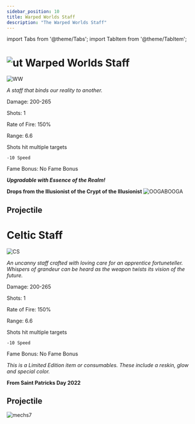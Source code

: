 ```yaml
---
sidebar_position: 10
title: Warped Worlds Staff
description: "The Warped Worlds Staff"
---
```


import Tabs from '@theme/Tabs';
import TabItem from '@theme/TabItem';

<Tabs>
  <TabItem value="Warped Worlds Staff" label="Warped Worlds Staff" default>

# ![ut](https://cdn.discordapp.com/attachments/1107378591026655272/1108667069987295232/adf.png) Warped Worlds Staff

![WW](https://vwiki.valorserver.com/api/item/picture/warped%20worlds%20staff)

<i>A staff that binds our reality to another.</i>

Damage: 200-265

Shots: 1

Rate of Fire: 150% 

Range: 6.6

Shots hit multiple targets

    -10 Speed

Fame Bonus: No Fame Bonus

***Upgradable with Essence of the Realm!***

**Drops from the Illusionist of the Crypt of the Illusionist** ![OOGABOOGA](https://cdn.discordapp.com/attachments/1107378591026655272/1115115511420817479/triangle_7.png)

## Projectile

  </TabItem>
  <TabItem value="Celtic Staff" label="Celtic Staff">

# Celtic Staff

![CS](https://cdn.discordapp.com/attachments/828314781793779742/1115116180504596530/triangle_9.png)

<i>An uncanny staff crafted with loving care for an apprentice fortuneteller. Whispers of grandeur can be heard as the weapon twists its vision of the future.</i>

Damage: 200-265

Shots: 1

Rate of Fire: 150% 

Range: 6.6

Shots hit multiple targets

    -10 Speed

Fame Bonus: No Fame Bonus

*This is a Limited Edition item or consumables. These include a reskin, glow and special color.*

**From Saint Patricks Day 2022**

## Projectile

![mechs7](https://user-images.githubusercontent.com/114798136/201545252-797bd50c-7e89-4cd9-bef6-1adc1133c9c0.png)

  </TabItem>
</Tabs>
